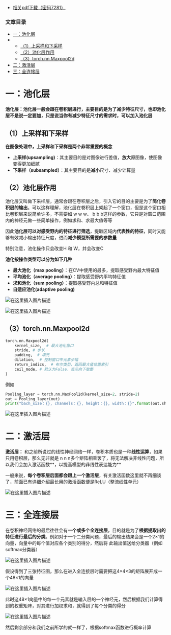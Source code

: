  

- [相关pdf下载（密码7281）](https://url18.ctfile.com/f/22722418-803125355-edf378)

### 文章目录

- [一：池化层](#_4)
- - [（1）上采样和下采样](#1_9)
  - [（2）池化层作用](#2_16)
  - [（3）torch.nn.Maxpool2d](#3torchnnMaxpool2d_37)
- [二：激活层](#_61)
- [三：全连接层](#_70)

# 一：池化层

**池化层：池化层一般会跟在卷积层进行，主要目的是为了减少特征尺寸，也即池化层不是说一定要加，只是说当你有减少特征尺寸的需求时，可以加入池化层**

## （1）上采样和下采样

**在图像处理中，上采样和下采样是两个非常重要的概念**

- **上采样\(upsampling\)**：其主要目的是对图像进行差值，**放大**原图像，使图像变得更加细腻
- **下采样（subsampled）**：其主要目的是**减小**尺寸、减少计算量

## （2）池化层作用

池化层又叫做下采样层，通常会跟在卷积层之后，引入它的目的主要是为了**简化卷积层的输出**。可以这样理解，池化层在卷积层上架起了一个窗口，但是这个窗口相比卷积层来说简单许多，不需要如 w w w、 b b b这样的参数，它只是对窗口范围内的神经元做一些简单操作，例如求和、求最大值等等

因此**池化层可以对感受野内的特征进行筛选**，提取区域内**代表性的特征**，同时又能够有效减小输出特征尺度，进而**减少模型所需要的参数量**

特别注意，池化操作只会改变H 和 W，并会改变C

**池化按操作类型可以分为如下几种**

- **最大池化（max pooling）**：在CV中使用的最多，提取感受野内最大特征值
- **平均池化（average pooling）**：提取感受野内平均特征值
- **求和池化（sum pooling）**：提取感受野内总和特征值
- **自适应池化\(adaptive pooling\)**

![在这里插入图片描述](https://ziquyun.com/main/csdn/img?url=https%3A%2F%2Fimg-blog.csdnimg.cn%2F5fcc61c8078d4e3eba7dfaa98d4bbc02.png&rfUrl=https%3A%2F%2Fzhangxing-tech.blog.csdn.net%2Farticle%2Fdetails%2F128895784)

![在这里插入图片描述](https://ziquyun.com/main/csdn/img?url=https%3A%2F%2Fimg-blog.csdnimg.cn%2Fc74890cbc157485f9931737c62de54d0.png&rfUrl=https%3A%2F%2Fzhangxing-tech.blog.csdn.net%2Farticle%2Fdetails%2F128895784)

## （3）torch.nn.Maxpool2d

```python
torch.nn.Maxpool2d(
    kernel_size,  # 最大池化窗口
    stride, # 步长
    padding,  # 填充
    dilation,  # 控制窗口中元素步幅
    return_indics,  # 布尔类型，返回最大值位置索引
    ceil_mode, # 默认为False，表示向下取整
)
```

例如

```python
Pooling_layer = torch.nn.MaxPool2d(kernel_size=2, stride=2)
out = Pooling_layer(out)
print("bach_size：{}, channels：{}, height：{}, width：{}".format(out.shape[0], out.shape[1], out.shape[2], out.shape[3]))
```

![在这里插入图片描述](https://ziquyun.com/main/csdn/img?url=https%3A%2F%2Fimg-blog.csdnimg.cn%2F3318ef3153fd4ff4b859b9ca360d18c3.png&rfUrl=https%3A%2F%2Fzhangxing-tech.blog.csdn.net%2Farticle%2Fdetails%2F128895784)

# 二：激活层

**激活层：** 和之前所说过的线性神经网络一样，卷积本质也是一种**线性运算**，如果只用卷积层，那么无非就是 n n n多个矩阵相乘罢了，将无法解决非线性问题，所以我们会加入激活函数\*\*，以提高模型的非线性表达能力\*\*

一般来说，**每个卷积层后面都会跟上一个激活层**，有关激活函数这里就不再细谈了，前面已有详细介绍最长用的激活函数便是ReLU（整流线性单元）

![在这里插入图片描述](https://ziquyun.com/main/csdn/img?url=https%3A%2F%2Fimg-blog.csdnimg.cn%2Fc67c46077d3d4d28a27c01e5faf5e3a0.png&rfUrl=https%3A%2F%2Fzhangxing-tech.blog.csdn.net%2Farticle%2Fdetails%2F128895784)

# 三：全连接层

在卷积神经网络的最后往往会有**一个或多个全连接层**，目的就是为了**根据提取出的特征进行最后的分类**。例如对于一个二分类问题，最后的输出结果会是一个2×1的向量，向量中的每个值对应各个类别的得分，然后将 此输出值送给分类器（例如softmax分类器）

![在这里插入图片描述](https://ziquyun.com/main/csdn/img?url=https%3A%2F%2Fimg-blog.csdnimg.cn%2Ffd091ad8283f4711aa6712aaedf15d5f.png&rfUrl=https%3A%2F%2Fzhangxing-tech.blog.csdn.net%2Farticle%2Fdetails%2F128895784)

假设得到了三张特征图，那么在进入全连接层时需要把这4×4×3的矩阵展开成一个48×1的向量

![在这里插入图片描述](https://ziquyun.com/main/csdn/img?url=https%3A%2F%2Fimg-blog.csdnimg.cn%2F2155de703ace456d91f9ac2d80d4962c.png&rfUrl=https%3A%2F%2Fzhangxing-tech.blog.csdn.net%2Farticle%2Fdetails%2F128895784)

此时这48×1向量中的每一个元素就是输入层的一个神经元，然后根据我们计算得到的权重矩阵，对其进行加权求和，就得到了每个分类的得分

![在这里插入图片描述](https://ziquyun.com/main/csdn/img?url=https%3A%2F%2Fimg-blog.csdnimg.cn%2F1c85047ad5cd4e44be37b95067a6a24c.png&rfUrl=https%3A%2F%2Fzhangxing-tech.blog.csdn.net%2Farticle%2Fdetails%2F128895784)

然后剩余部分和我们之前所学的就一样了，根据softmax函数进行概率计算